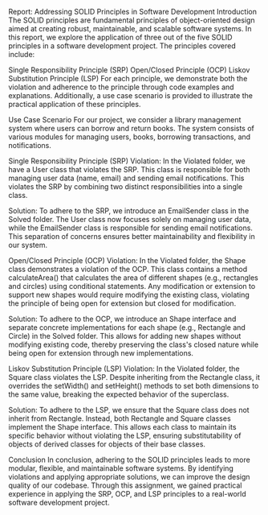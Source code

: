 Report: Addressing SOLID Principles in Software Development
Introduction
The SOLID principles are fundamental principles of object-oriented design aimed at creating robust, maintainable, and scalable software systems. In this report, we explore the application of three out of the five SOLID principles in a software development project. The principles covered include:

Single Responsibility Principle (SRP)
Open/Closed Principle (OCP)
Liskov Substitution Principle (LSP)
For each principle, we demonstrate both the violation and adherence to the principle through code examples and explanations. Additionally, a use case scenario is provided to illustrate the practical application of these principles.

Use Case Scenario
For our project, we consider a library management system where users can borrow and return books. The system consists of various modules for managing users, books, borrowing transactions, and notifications.

Single Responsibility Principle (SRP)
Violation:
In the Violated folder, we have a User class that violates the SRP. This class is responsible for both managing user data (name, email) and sending email notifications. This violates the SRP by combining two distinct responsibilities into a single class.

Solution:
To adhere to the SRP, we introduce an EmailSender class in the Solved folder. The User class now focuses solely on managing user data, while the EmailSender class is responsible for sending email notifications. This separation of concerns ensures better maintainability and flexibility in our system.

Open/Closed Principle (OCP)
Violation:
In the Violated folder, the Shape class demonstrates a violation of the OCP. This class contains a method calculateArea() that calculates the area of different shapes (e.g., rectangles and circles) using conditional statements. Any modification or extension to support new shapes would require modifying the existing class, violating the principle of being open for extension but closed for modification.

Solution:
To adhere to the OCP, we introduce an Shape interface and separate concrete implementations for each shape (e.g., Rectangle and Circle) in the Solved folder. This allows for adding new shapes without modifying existing code, thereby preserving the class's closed nature while being open for extension through new implementations.

Liskov Substitution Principle (LSP)
Violation:
In the Violated folder, the Square class violates the LSP. Despite inheriting from the Rectangle class, it overrides the setWidth() and setHeight() methods to set both dimensions to the same value, breaking the expected behavior of the superclass.

Solution:
To adhere to the LSP, we ensure that the Square class does not inherit from Rectangle. Instead, both Rectangle and Square classes implement the Shape interface. This allows each class to maintain its specific behavior without violating the LSP, ensuring substitutability of objects of derived classes for objects of their base classes.

Conclusion
In conclusion, adhering to the SOLID principles leads to more modular, flexible, and maintainable software systems. By identifying violations and applying appropriate solutions, we can improve the design quality of our codebase. Through this assignment, we gained practical experience in applying the SRP, OCP, and LSP principles to a real-world software development project.
